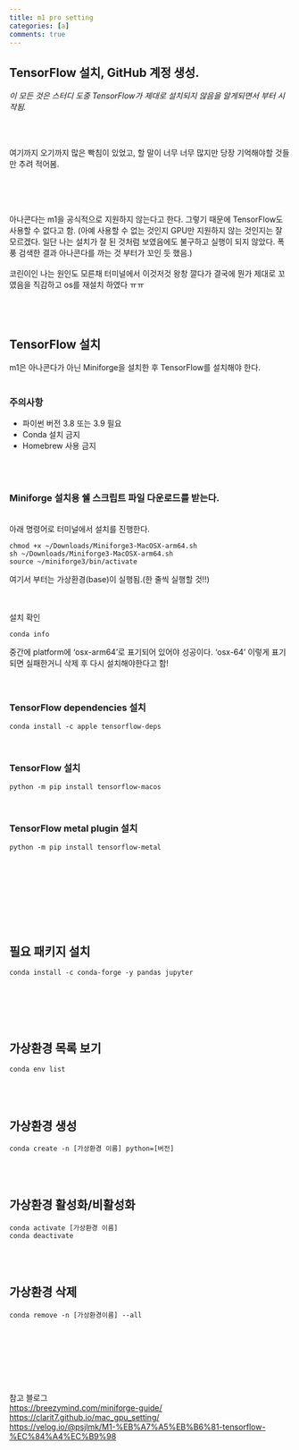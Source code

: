 ```yaml
---
title: m1 pro setting
categories: [a]
comments: true
---
```


## TensorFlow 설치, GitHub 계정 생성.<br>
<dfn info="You can add extra information">이 모든 것은 스터디 도중 TensorFlow가 제대로 설치되지 않음을 알게되면서 부터 시작됨.



<br>
<br>


여기까지 오기까지 많은 빡침이 있었고, 할 말이 너무 너무 많지만 당장 기억해야할 것들만 추려 적어봄.



<br>
<br>
<br>

아나콘다는 m1을 공식적으로 지원하지 않는다고 한다. 그렇기 때문에 TensorFlow도 사용할 수 없다고 함. (아예 사용할 수 없는 것인지 GPU만 지원하지 않는 것인지는 잘 모르겠다. 일단 나는 설치가 잘 된 것처럼 보였음에도 불구하고 실행이 되지 않았다. 폭풍 검색한 결과 아나콘다를 까는 것 부터가 꼬인 듯 했음.)<br><br>
코린이인 나는 원인도 모른채 터미널에서 이것저것 왕창 깔다가 결국에 뭔가 제대로 꼬였음을 직감하고 os를 재설치 하였다 ㅠㅠ<br><br><br><br>

## TensorFlow 설치 
m1은 아나콘다가 아닌 Miniforge을 설치한 후 TensorFlow를 설치해야 한다. <br><br>

### 주의사항
- 파이썬 버전 3.8 또는 3.9 필요
- Conda 설치 금지
- Homebrew 사용 금지
<br>
<br>

### Miniforge 설치용 쉘 스크립트 파일 다운로드를 받는다. 
<br>
아래 명령어로 터미널에서 설치를 진행한다.

```
chmod +x ~/Downloads/Miniforge3-MacOSX-arm64.sh
sh ~/Downloads/Miniforge3-MacOSX-arm64.sh
source ~/miniforge3/bin/activate    
```
여기서 부터는 가상환경(base)이 실행됨.(한 줄씩 실행할 것!!)<br><br><br>

설치 확인
```
conda info    
```
중간에 platform에 ‘osx-arm64’로 표기되어 있어야 성공이다. ‘osx-64’ 이렇게 표기되면 실패한거니 삭제 후 다시 설치해야한다고 함!<br><br><br>

### TensorFlow dependencies 설치
```
conda install -c apple tensorflow-deps  
``` 
<br>

### TensorFlow 설치
```
python -m pip install tensorflow-macos 
```
<br>

### TensorFlow metal plugin 설치

```
python -m pip install tensorflow-metal  
```
<br><br><br><br><br><br><br>


## 필요 패키지 설치
```
conda install -c conda-forge -y pandas jupyter 
``` 
<br><br><br><br>


## 가상환경 목록 보기
```
conda env list 
``` 
<br><br>


## 가상환경 생성
```
conda create -n [가상환경 이름] python=[버전] 
``` 
<br><br>


## 가상환경 활성화/비활성화
```
conda activate [가상환경 이름]
conda deactivate 
``` 
<br><br>

## 가상환경 삭제
```
conda remove -n [가상환경이름] --all 
``` 
<br><br><br><br><br><br>





참고 블로그<br>
https://breezymind.com/miniforge-guide/<br>
https://clarit7.github.io/mac_gpu_setting/<br>
https://velog.io/@psjlmk/M1-%EB%A7%A5%EB%B6%81-tensorflow-%EC%84%A4%EC%B9%98<br>


